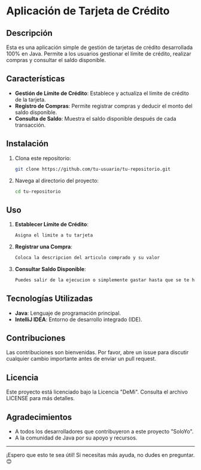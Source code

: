 # Aplicación de Tarjeta de Crédito

## Descripción
Esta es una aplicación simple de gestión de tarjetas de crédito desarrollada 100% en Java. Permite a los usuarios gestionar el límite de crédito, realizar compras y consultar el saldo disponible.

## Características
- **Gestión de Límite de Crédito**: Establece y actualiza el límite de crédito de la tarjeta.
- **Registro de Compras**: Permite registrar compras y deducir el monto del saldo disponible.
- **Consulta de Saldo**: Muestra el saldo disponible después de cada transacción.

## Instalación
1. Clona este repositorio:
    ```bash
    git clone https://github.com/tu-usuario/tu-repositorio.git
    ```
2. Navega al directorio del proyecto:
    ```bash
    cd tu-repositorio
    ```

## Uso
1. **Establecer Límite de Crédito**:
    ```java
    Asigna el limite a tu tarjeta
    ```
2. **Registrar una Compra**:
    ```java
    Coloca la descripcion del articulo comprado y su valor
    ```
3. **Consultar Saldo Disponible**:
    ```java
    Puedes salir de la ejecucion o simplemente gastar hasta que se te hagote el saldo..
    ```

## Tecnologías Utilizadas
- **Java**: Lenguaje de programación principal.
- **IntelliJ IDEA**: Entorno de desarrollo integrado (IDE).

## Contribuciones
Las contribuciones son bienvenidas. Por favor, abre un issue para discutir cualquier cambio importante antes de enviar un pull request.

## Licencia
Este proyecto está licenciado bajo la Licencia "DeMi". Consulta el archivo LICENSE para más detalles.

## Agradecimientos
- A todos los desarrolladores que contribuyeron a este proyecto "SoloYo".
- A la comunidad de Java por su apoyo y recursos.

---

¡Espero que esto te sea útil! Si necesitas más ayuda, no dudes en preguntar. 😊

